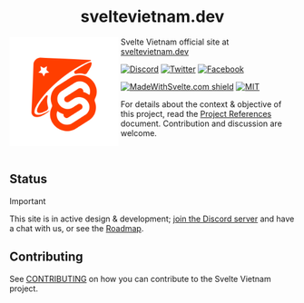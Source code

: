 <div align="center">

# sveltevietnam.dev

</div>

<img src="https://raw.githubusercontent.com/sveltevietnam/branding/main/sveltevietnam-logo.png" align="left" width="192" height="192"/>
<img align="left" width="0" height="192" hspace="2" vspace="2" />

Svelte Vietnam official site at [sveltevietnam.dev](https://www.sveltevietnam.dev)

[![Discord][socials.discord.badge]][socials.discord] [![Twitter][socials.twitter.badge]][socials.twitter] [![Facebook][socials.facebook.badge]][socials.facebook]

[![MadeWithSvelte.com shield][socials.madewithsvelte.badge]][socials.madewithsvelte] [![MIT][license.badge]][license]

For details about the context & objective of this project, read the [Project References](./docs/PROJECT_REFERENCES.md) document.
Contribution and discussion are welcome.

<br />

## Status

> [!IMPORTANT]
> This site is in active design & development; [join the Discord server][socials.discord] and have a chat with us, or see the [Roadmap](https://www.sveltevietnam.dev/roadmap).

## Contributing

See [CONTRIBUTING] on how you can contribute to the Svelte Vietnam project.

<!-- LOCAL -->

[license.badge]: https://img.shields.io/badge/license-MIT-blue.svg
[license]: ./LICENSE
[CONTRIBUTING]: ./CONTRIBUTING.md

<!-- SOCIALS -->

[socials.discord.badge]: https://img.shields.io/discord/1066621936546877450?color=7289da&label=Discord&logo=discord&style=for-the-badge
[socials.discord]: https://discord.sveltevietnam.dev
[socials.facebook]: https://www.facebook.com/sveltevietnam
[socials.facebook.badge]: https://img.shields.io/static/v1?label=&message=sveltevietnam&color=4267B2&logoColor=white&style=for-the-badge&logo=facebook
[socials.twitter]: https://twitter.com/sveltevietnam
[socials.twitter.badge]: https://img.shields.io/static/v1?label=&message=sveltevietnam&color=1DA1F2&logoColor=white&style=for-the-badge&logo=twitter
[socials.madewithsvelte]: https://madewithsvelte.com/p/svelte-vietnam/shield-link
[socials.madewithsvelte.badge]: https://madewithsvelte.com/storage/repo-shields/4786-shield.svg
